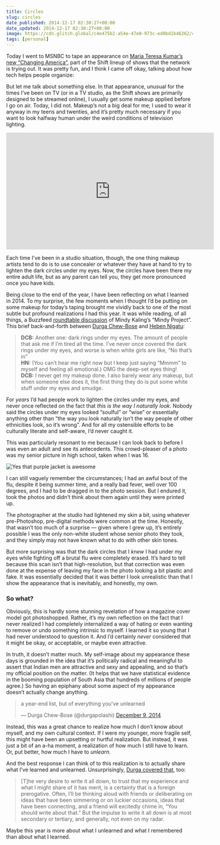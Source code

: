 ```yaml
---
title: Circles
slug: circles
date_published: 2014-12-17 02:30:27+00:00
date_updated: 2014-12-17 02:30:27+00:00
image: https://cdn.glitch.global/c4e475b2-a54e-47e0-973c-ed0bd1b46262/changing-america.png?v=1670031961006
tags: [personal]
---
```

Today I went to MSNBC to tape an appearance on <a href="https://www.msnbc.com/shift/watch/changing-america-372894275912">Maria Teresa Kumar’s new “Changing America”</a>, part of the Shift lineup of shows that the network is trying out. It was pretty fun, and I think I came off okay, talking about how tech helps people organize:
  
But let me talk about something else. In that appearance, unusual for the times I’ve been on TV (or in a TV studio, as the Shift shows are primarily designed to be streamed online), I usually get some makeup applied before I go on air. Today, I did not. Makeup’s not a big deal for me; I used to wear it anyway in my teens and twenties, and it’s pretty much necessary if you want to look halfway human under the weird conditions of television lighting.  

<iframe loading="lazy" width="560" height="315" src="https://www.msnbc.com/msnbc/embedded-video/mmvo44237381897" scrolling="no" frameborder="0" allowfullscreen></iframe>

Each time I’ve been in a studio situation, though, the one thing makeup artists tend to do is to use concealer or whatever they have at hand to try to lighten the dark circles under my eyes. Now, the circles have been there my entire adult life, but as any parent can tell you, they get more pronounced once you have kids.
 
Being close to the end of the year, I have been reflecting on what I learned in 2014. To my surprise, the few moments when I thought I’d be putting on some makeup for today’s taping brought me vividly back to one of the most subtle but profound realizations I had this year. It was while reading, of all things, a Buzzfeed [roundtable discussion](http://www.buzzfeed.com/aasiddiqi/a-mindy-project-roundtable) of Mindy Kaling’s “Mindy Project”. This brief back-and-forth between [Durga Chew-Bose](https://twitter.com/durgapolashi) and [Heben Nigatu](https://twitter.com/heavenrants):

> **DCB:** Another one: dark rings under my eyes. The amount of people that ask me if I’m tired all the time. I’ve never once covered the dark rings under my eyes, and worse is when white girls are like, “No that’s in”<br>
> **HN:** (You can’t hear me right now but I keep just saying “Mmmm” to myself and feeling all emotional.) OMG the deep-set eyes thing!<br>
> **DCB:** I never get my makeup done. I also barely wear any makeup, but when someone else does it, the first thing they do is put some white stuff under my eyes and smudge.

For *years* I’d had people work to lighten the circles under my eyes, and never once reflected on the fact that *this is the way I naturally look*. Nobody said the circles under my eyes looked “soulful” or “wise” or essentially anything other than “the way you look naturally isn’t the way people of other ethnicities look, so it’s wrong”. And for all my ostensible efforts to be culturally literate and self-aware, I’d never caught it.

This was particularly resonant to me because I can look back to before I was even an adult and see its antecedents. This crowd-pleaser of a photo was my senior picture in high school, taken when I was 16.

![Yes that purple jacket is awesome](https://cdn.glitch.global/c4e475b2-a54e-47e0-973c-ed0bd1b46262/anil-graduation.jpg?v=1670003339644 "Yes that purple jacket is awesome")

I can still vaguely remember the circumstances; I had an awful bout of the flu, despite it being summer time, and a really bad fever, well over 100 degrees, and I had to be dragged in to the photo session. But I endured it, took the photos and didn’t think about them again until they were printed up.

The photographer at the studio had lightened my skin a bit, using whatever pre-Photoshop, pre-digital methods were common at the time. Honestly, that wasn’t too much of a surprise — given where I grew up, it’s entirely possible I was the only non-white student whose senior photo they took, and they simply may not have known what to do with other skin tones.

But more surprising was that the dark circles that I *knew* I had under my eyes while fighting off a brutal flu were completely erased. It’s hard to tell because this scan isn’t that high-resolution, but that correction was even done at the expense of leaving my face in the photo looking a bit plastic and fake. It was essentially decided that it was better I look unrealistic than that I show the appearance that is inevitably, and honestly, my own.

### So what?

Obviously, this is hardly some stunning revelation of how a magazine cover model got photoshopped. Rather, it’s my own reflection on the fact that I never realized I had completely internalized a way of hating or even wanting to remove or undo something intrinsic to myself. I learned it so young that I had never understood to question it. And I’d certainly *never* considered that it might be okay, or acceptable, or maybe even attractive.

In truth, it doesn’t matter much. My self-image about my appearance these days is grounded in the idea that it’s politically radical and meaningful to assert that Indian men are attractive and sexy and appealing, and so that’s my official position on the matter. (It helps that we have statistical evidence in the booming population of South Asia that hundreds of millions of people agree.) So having an epiphany about some aspect of my appearance doesn’t actually change anything.

<blockquote class="twitter-tweet" data-dnt="true" data-theme="dark"><p lang="en" dir="ltr">a year-end list, but of everything you&#39;ve unlearned</p>&mdash; Durga Chew-Bose (@durgapolashi) <a href="https://twitter.com/durgapolashi/status/542334312969142272?ref_src=twsrc%5Etfw">December 9, 2014</a></blockquote> <script async src="https://platform.twitter.com/widgets.js" charset="utf-8"></script>

Instead, this was a great chance to realize how much I don’t know about myself, and my own cultural context. If I were my younger, more fragile self, this might have been an upsetting or hurtful realization. But instead, it was just a bit of an a-ha moment, a realization of how much I still have to learn. Or, put better, how much I have to *unlearn*.

And the best response I can think of to this realization is to actually share what I’ve learned and unlearned. Unsurprisingly, [Durga covered that](http://www.buzzfeed.com/durgachewbose/finding-myself-in-the-first-person), too:

> [T]he very desire to write it all down, to trust that my experience and what I might share of it has merit, is a certainty that is a foreign prerogative. Often, I’ll be thinking aloud with friends or deliberating on ideas that have been simmering or on luckier occasions, ideas that have been connecting, and a friend will excitedly chime in, “You should write about that.” But the impulse to write it all down is at most secondary or tertiary, and generally, not even on my radar.

Maybe this year is more about what I unlearned and what I remembered than about what I learned.
